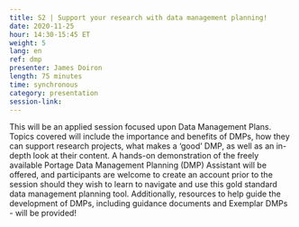 ```yaml
---
title: S2 | Support your research with data management planning!
date: 2020-11-25
hour: 14:30-15:45 ET
weight: 5
lang: en
ref: dmp
presenter: James Doiron
length: 75 minutes
time: synchronous
category: presentation
session-link:
---
```


This will be an applied session focused upon Data Management Plans.
Topics covered will include the importance and benefits of DMPs, how they can support research projects, what makes a ‘good’ DMP, as well as an in-depth look at their content. <!--more--> A hands-on demonstration of the freely available Portage Data Management Planning (DMP) Assistant will be offered, and participants are welcome to create an account prior to the session should they wish to learn to navigate and use this gold standard data management planning tool. Additionally, resources to help guide the development of DMPs, including guidance documents and Exemplar DMPs - will be provided!
